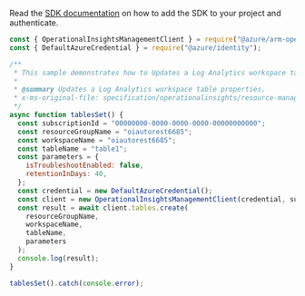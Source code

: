 Read the [SDK documentation](https://github.com/Azure/azure-sdk-for-js/blob/%40azure%2Farm-operationalinsights_8.0.1/sdk/operationalinsights/arm-operationalinsights/README.md) on how to add the SDK to your project and authenticate.

```javascript
const { OperationalInsightsManagementClient } = require("@azure/arm-operationalinsights");
const { DefaultAzureCredential } = require("@azure/identity");

/**
 * This sample demonstrates how to Updates a Log Analytics workspace table properties.
 *
 * @summary Updates a Log Analytics workspace table properties.
 * x-ms-original-file: specification/operationalinsights/resource-manager/Microsoft.OperationalInsights/stable/2021-06-01/examples/TablesCreate.json
 */
async function tablesSet() {
  const subscriptionId = "00000000-0000-0000-0000-00000000000";
  const resourceGroupName = "oiautorest6685";
  const workspaceName = "oiautorest6685";
  const tableName = "table1";
  const parameters = {
    isTroubleshootEnabled: false,
    retentionInDays: 40,
  };
  const credential = new DefaultAzureCredential();
  const client = new OperationalInsightsManagementClient(credential, subscriptionId);
  const result = await client.tables.create(
    resourceGroupName,
    workspaceName,
    tableName,
    parameters
  );
  console.log(result);
}

tablesSet().catch(console.error);
```
